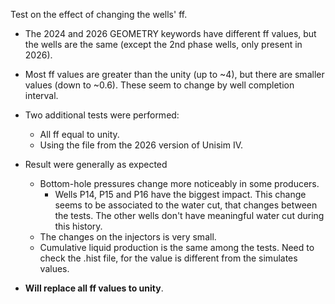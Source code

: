 Test on the effect of changing the wells' ff.

* The 2024 and 2026 GEOMETRY keywords have different ff values, but the wells are the same (except the 2nd phase wells, only present in 2026).
* Most ff values are greater than the unity (up to ~4), but there are smaller values (down to ~0.6). These seem to change by well completion interval.
* Two additional tests were performed:
    * All ff equal to unity.
    * Using the file from the 2026 version of Unisim IV.

* Result were generally as expected
    * Bottom-hole pressures change more noticeably in some producers.
        * Wells P14, P15 and P16 have the biggest impact. This change seems to be associated to the water cut, that changes between the tests. The other wells don't have meaningful water cut during this history. 
    * The changes on the injectors is very small.
    * Cumulative liquid production is the same among the tests. Need to check the .hist file, for the value is different from the simulates values.

* **Will replace all ff values to unity**.